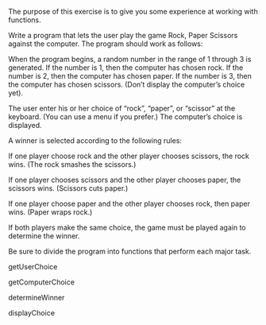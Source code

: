 The purpose of this exercise is to give you some experience at working with functions.

Write a program that lets the user play the game Rock, Paper Scissors against the computer. The program should work as follows:

When the program begins, a random number in the range of 1 through 3 is generated. If the number is 1, then the computer has chosen rock. If the number is 2, then the computer has chosen paper. If the number is 3, then the computer has chosen scissors. (Don’t display the computer’s choice yet).

The user enter his or her choice of “rock”, “paper”, or “scissor” at the keyboard. (You can use a menu if you prefer.)
The computer’s choice is displayed.

A winner is selected according to the following rules:

If one player choose rock and the other player chooses scissors, the rock wins. (The rock smashes the scissors.)

If one player chooses scissors and the other player chooses paper, the scissors wins. (Scissors cuts paper.)

If one player choose paper and the other player chooses rock, then paper wins. (Paper wraps rock.)

If both players make the same choice, the game must be played again to determine the winner.

Be sure to divide the program into functions that perform each major task.

getUserChoice

getComputerChoice

determineWinner

displayChoice
 
